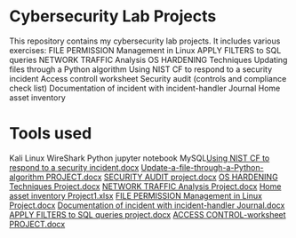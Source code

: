 # Cybersecurity Lab Projects
This repository contains my cybersecurity lab projects. It includes various exercises:
FILE PERMISSION Management in Linux 
APPLY FILTERS to SQL queries 
NETWORK TRAFFIC Analysis 
OS HARDENING Techniques 
Updating files through a Python algorithm 
Using NIST CF to respond to a security incident
Access controll worksheet
Security audit (controls and compliance check list)
Documentation of incident with incident-handler Journal
Home asset inventory                                                                                                                                                                                                                         

# Tools used
Kali Linux
WireShark
Python jupyter notebook
MySQL[Using NIST CF to respond to a security incident.docx](https://github.com/user-attachments/files/17706892/Using.NIST.CF.to.respond.to.a.security.incident.docx)
[Update-a-file-through-a-Python-algorithm PROJECT.docx](https://github.com/user-attachments/files/17706890/Update-a-file-through-a-Python-algorithm.PROJECT.docx)
[SECURITY AUDIT project.docx](https://github.com/user-attachments/files/17706889/SECURITY.AUDIT.project.docx)
[OS HARDENING Techniques Project.docx](https://github.com/user-attachments/files/17706888/OS.HARDENING.Techniques.Project.docx)
[NETWORK TRAFFIC Analysis Project.docx](https://github.com/user-attachments/files/17706887/NETWORK.TRAFFIC.Analysis.Project.docx)
[Home asset inventory Project1.xlsx](https://github.com/user-attachments/files/17706886/Home.asset.inventory.Project1.xlsx)
[FILE PERMISSION Management in Linux Project.docx](https://github.com/user-attachments/files/17706885/FILE.PERMISSION.Management.in.Linux.Project.docx)
[Documentation of incident with incident-handler Journal.docx](https://github.com/user-attachments/files/17706884/Documentation.of.incident.with.incident-handler.Journal.docx)
[APPLY FILTERS to SQL queries project.docx](https://github.com/user-attachments/files/17706882/APPLY.FILTERS.to.SQL.queries.project.docx)
[ACCESS CONTROL-worksheet PROJECT.docx](https://github.com/user-attachments/files/17706881/ACCESS.CONTROL-worksheet.PROJECT.docx)
